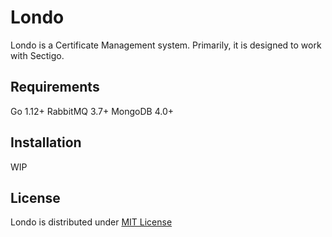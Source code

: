 # Londo

Londo is a Certificate Management system. Primarily, it is designed to work with Sectigo.

## Requirements

Go 1.12+
RabbitMQ 3.7+
MongoDB 4.0+

## Installation

WIP

## License

Londo is distributed under [MIT License](https://github.com/alexyermolaev/londo/blob/master/LICENSE)
